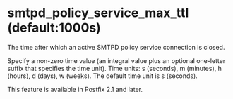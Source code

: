 # smtpd_policy_service_max_ttl (default:1000s) 


The time after which an active SMTPD policy service connection is
closed.


 Specify a non-zero time value (an integral value plus an optional
one-letter suffix that specifies the time unit).  Time units: s
(seconds), m (minutes), h (hours), d (days), w (weeks).
The default time unit is s (seconds).  


This feature is available in Postfix 2.1 and later.



